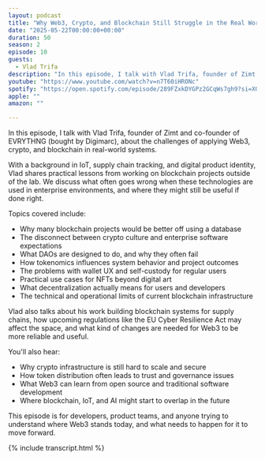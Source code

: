 ```yaml
---
layout: podcast
title: "Why Web3, Crypto, and Blockchain Still Struggle in the Real World"
date: "2025-05-22T00:00:00+00:00"
duration: 50
season: 2
episode: 10
guests:
  - Vlad Trifa
description: "In this episode, I talk with Vlad Trifa, founder of Zimt and co-founder of EVRYTHNG, about the challenges of applying Web3, crypto, and blockchain in real-world systems."
youtube: "https://www.youtube.com/watch?v=n7T60iHRONc"
spotify: "https://open.spotify.com/episode/289FZxkDYGPz2GCqWs7gh9?si=XG88XxbuTq-X4thMQDptIQ"
apple: ""
amazon: ""

---
```


In this episode, I talk with Vlad Trifa, founder of Zimt and co-founder of EVRYTHNG (bought by Digimarc), about the challenges of applying Web3, crypto, and blockchain in real-world systems.

With a background in IoT, supply chain tracking, and digital product identity, Vlad shares practical lessons from working on blockchain projects outside of the lab. We discuss what often goes wrong when these technologies are used in enterprise environments, and where they might still be useful if done right.

Topics covered include:

- Why many blockchain projects would be better off using a database
- The disconnect between crypto culture and enterprise software expectations
- What DAOs are designed to do, and why they often fail
- How tokenomics influences system behavior and project outcomes
- The problems with wallet UX and self-custody for regular users
- Practical use cases for NFTs beyond digital art
- What decentralization actually means for users and developers
- The technical and operational limits of current blockchain infrastructure

Vlad also talks about his work building blockchain systems for supply chains, how upcoming regulations like the EU Cyber Resilience Act may affect the space, and what kind of changes are needed for Web3 to be more reliable and useful.

You'll also hear:

- Why crypto infrastructure is still hard to scale and secure
- How token distribution often leads to trust and governance issues
- What Web3 can learn from open source and traditional software development
- Where blockchain, IoT, and AI might start to overlap in the future

This episode is for developers, product teams, and anyone trying to understand where Web3 stands today, and what needs to happen for it to move forward.

{% include transcript.html %}
